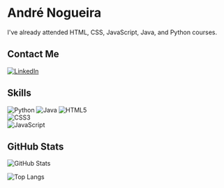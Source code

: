 # André Nogueira

I've already attended HTML, CSS, JavaScript, Java, and Python courses.

## Contact Me
[![LinkedIn](https://img.shields.io/badge/LinkedIn-000?style=for-the-badge&logo=linkedin&logoColor=0E76A8)](https://www.linkedin.com/in/andr%C3%A9-nogueira-lopes-b96995169)

## Skills
![Python](https://img.shields.io/badge/Python-000?style=for-the-badge&logo=python)
![Java](https://img.shields.io/badge/Java-000?style=for-the-badge&logo=java&logoColor=white)
![HTML5](https://img.shields.io/badge/HTML5-000?style=for-the-badge&logo=html5)  
![CSS3](https://img.shields.io/badge/CSS3-000?style=for-the-badge&logo=css3&logoColor=264CE4)                          
![JavaScript](https://img.shields.io/badge/JavaScript-000?style=for-the-badge&logo=javascript)                           
 


## GitHub Stats
![GitHub Stats](https://github-readme-stats.vercel.app/api?username=Young4Rare&theme=transparent&bg_color=000&border_color=FF3849&show_icons=true&icon_color=FF3849&title_color=FF3849&text_color=FFF&hide=stars&hide_title=true)

![Top Langs](https://github-readme-stats.vercel.app/api/top-langs/?username=Young4Rare&bg_color=000&border_color=FF3849&title_color=FF3849&text_color=FFF)
